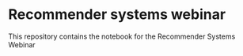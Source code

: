 # Recommender systems webinar

This repository contains the notebook for the Recommender Systems Webinar 
